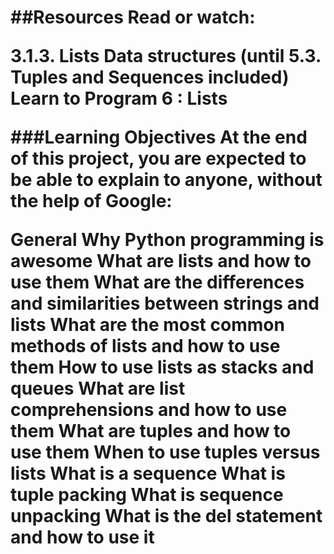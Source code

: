 <h1 0x03. Python - Data Structures: Lists, Tuples h1>

##Resources
Read or watch:

3.1.3. Lists
Data structures (until 5.3. Tuples and Sequences included)
Learn to Program 6 : Lists

###Learning Objectives
At the end of this project, you are expected to be able to explain to anyone, without the help of Google:

General
Why Python programming is awesome
What are lists and how to use them
What are the differences and similarities between strings and lists
What are the most common methods of lists and how to use them
How to use lists as stacks and queues
What are list comprehensions and how to use them
What are tuples and how to use them
When to use tuples versus lists
What is a sequence
What is tuple packing
What is sequence unpacking
What is the del statement and how to use it
